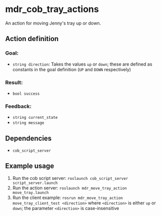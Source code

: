 # mdr_cob_tray_actions

An action for moving Jenny's tray up or down.

## Action definition

### Goal:

* ``string direction``: Takes the values ``up`` or ``down``; these are defined as constants in the goal definition (``UP`` and ``DOWN`` respectively)

### Result:

* ``bool success``

### Feedback:

* ``string current_state``
* ``string message``

## Dependencies

* ``cob_script_server``

## Example usage

1. Run the cob script server: ``roslaunch cob_script_server script_server.launch``
2. Run the action server: ``roslaunch mdr_move_tray_action move_tray.launch``
3. Run the client example: ``rosrun mdr_move_tray_action move_tray_client_test <direction>`` where ``<direction>`` is either ``up`` or ``down``; the parameter ``<direction>`` is case-insensitive
